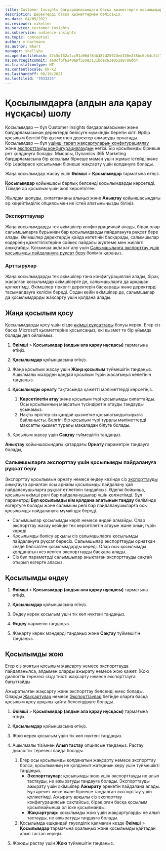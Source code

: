 ```yaml
---
title: Customer Insights бағдарламасындағы басқа қызметтерге қосылымдар.
description: Деректерді басқа қызметтермен бөлісіңіз.
ms.date: 04/09/2021
ms.reviewer: nikeller
ms.service: customer-insights
ms.subservice: audience-insights
ms.topic: conceptual
author: m-hartmann
ms.author: mhart
manager: shellyha
ms.openlocfilehash: 37c5d152a4cc91a90df8db387d25923ed150e238bc6b54c54f7bba59fbd48c82
ms.sourcegitcommit: aa0cfbf6240a9f560e3131bdec63e051a8786dd4
ms.translationtype: HT
ms.contentlocale: kk-KZ
ms.lasthandoff: 08/10/2021
ms.locfileid: "7033225"
---
```

# <a name="connections-preview-overview"></a>Қосылымдарға (алдын ала қарау нұсқасы) шолу

Қосылымдар — бұл Customer Insights бағдарламасымен және бағдарламасынан деректерді бөлісуге мүмкіндік беретін кілт. Әрбір қосылым белгілі бір қызметпен деректер алмасуды орнатады. Қосылымдар — бұл [үшінші тарап жақсартуларын конфигурациялау](enrichment-hub.md) және [экспорттауды конфигурациялаудың](export-destinations.md) негізі. Бір қосылымды бірнеше рет қолдануға болады. Мысалы, Dynamics 365 Marketing бағдарламасына бір қосылым бірнеше маман үшін жұмыс істейді және бір Leadspace қосылымын бірнеше жақсарту үшін қолдануға болады.

Жаңа қосылымдар жасау үшін **Әкімші** > **Қосылымдар** тармағына өтіңіз.

**Қосылымдар** қойыншасы барлық белсенді қосылымдарды көрсетеді. Тізімде әр қосылым үшін жол көрсетілген. 

Жылдам шолуды, сипаттаманы алыңыз және **Анықтау** қойыншасындағы әр кеңейтімділік опциясымен не істей алатыныңызды біліңіз.

### <a name="exports"></a>Экспорттаулар

Жаңа қосылымдарды тек әкімшілер конфигурациялай алады, бірақ олар салымшыларға бұрыннан бар қосылымдарды пайдалануға рұқсат бере алады. Әкімшілер деректердің қайда кететінін басқарады, салымшылар өздерінің қажеттіліктеріне сәйкес пайдалы жүктеме мен жиілікті анықтайды. Қосымша ақпарат алу үшін [Салымшыларға экспорттау үшін қосылымды пайдалануға рұқсат беру](#allow-contributors-to-use-a-connection-for-exports) бөлімін қараңыз.

### <a name="enrichments"></a>Арттырулар

Жаңа қосылымдарды тек әкімшілер ғана конфигурациялай алады, бірақ жасалған қосылымдар әкімшілерге де, салымшыларға да әрқашан қолжетімді. Әкімшілер тіркелгі деректерін басқарады және деректерді тасымалдауға келісім береді. Содан кейін әкімшілер де, салымшылар да қосылымдарды жақсарту үшін қолдана алады.

## <a name="add-a-new-connection"></a>Жаңа қосылым қосу

Қосылымдарды қосу үшін сізде [әкімші рұқсаттары](permissions.md) болуы керек. Егер сіз басқа Microsoft қызметтеріне қосылсаңыз, екі қызмет те бір ұйымда болады деп ойлаймыз.

1. **Әкімші** > **Қосылымдар (алдын ала қарау нұсқасы)** тармағына өтіңіз.

1. **Қосылымдар** қойыншасына өтіңіз.

1. Жаңа қосылым жасау үшін **Жаңа қосылым** түймешігін таңдаңыз. Ашылмалы мәзірден қандай қосылым түрін жасағыңыз келетінін таңдаңыз.

1. **Қосылымды орнату** тақтасында қажетті мәліметтерді көрсетіңіз. 
   1. **Көрсетілетін атау** және қосылым түрі қосылымды сипаттайды. Осы қосылымның мақсатын түсіндіретін атауды таңдауды ұсынамыз.
   1. Нақты өрістер сіз қандай қызметке қосылатындығыңызға байланысты. Белгілі бір қосылым түрі туралы мәліметтерді мақсатты қызмет туралы мақаладан білуге болады.

1. Қосылым жасау үшін **Сақтау** түймешігін таңдаңыз.

**Анықтау** қойыншасындағы қатардағы **Орнату** параметрін таңдауға болады,

### <a name="allow-contributors-to-use-a-connection-for-exports"></a>Салымшыларға экспорттау үшін қосылымды пайдалануға рұқсат беру

Экспорттау қосылымын орнату немесе өңдеу кезінде сіз [экспорттауды](export-destinations.md) анықтауға арналған осы арнайы қосылымды пайдалану қай пайдаланушыларға рұқсат етілетінін таңдайсыз. Әдепкі бойынша, қосылым әкімші рөлі бар пайдаланушылар үшін қолжетімді. Бұл параметрді **Бұл қосылымды кім қолдана алатынын таңдау** бөлімінде өзгертуге болады және салымшы рөлі бар пайдаланушыларға осы қосылымды пайдалануға мүмкіндік береді.

- Салымшылар қосылымды көріп немесе өңдей алмайды. Олар экспорттау жасау кезінде тек көрсетілетін атауын және оның түрін көреді.
- Қосылымды бөлісу арқылы сіз салымшыларға қосылымды пайдалануға рұқсат бересіз. Салымшылар экспорттауды орнатқан кезде бөлісілген қосылымдарды көреді. Олар осы қосылымды қолданатын кез келген экспорттауды басқара алады.
- Сіз бұл параметрді салымшылар анықтаған экспорттауды сақтай отырып өзгерте аласыз.

## <a name="edit-a-connection"></a>Қосылымды өңдеу

1. **Әкімші** > **Қосылымдар (алдын ала қарау нұсқасы)** тармағына өтіңіз.

1. **Қосылымдар** қойыншасына өтіңіз.

1. Өңдеу керек қосылым үшін тік көп нүктені таңдаңыз.

1. **Өңдеу** пәрменін таңдаңыз.

1. Жаңарту керек мәндерді таңдаңыз және **Сақтау** түймешігін таңдаңыз.

## <a name="remove-a-connection"></a>Қосылымды жою

Егер сіз жоятын қосылым жақсарту немесе экспорттауда пайдаланылса, алдымен оларды ажырату немесе жою қажет. Жою диалогтік терезесі сізді тиісті жақсарту немесе экспорттауға бағыттайды. 

Ажыратылған жақсарту және экспорттау белсенді емес болады. Оларды [Жақсартулар](enrichment-hub.md) немесе [Экспорттаулар](export-destinations.md) бетінде оларға басқа қосылым қосу арқылы қайта белсендіруге болады.

1. **Әкімші** > **Қосылымдар (алдын ала қарау нұсқасы)** тармағына өтіңіз.

1. **Қосылымдар** қойыншасына өтіңіз.

1. Жою керек қосылым үшін тік көп нүктені таңдаңыз.

1. Ашылмалы тізімнен **Алып тастау** опциясын таңдаңыз. Растау диалогтік терезесі пайда болады.

   1. Егер осы қосылымды қолданатын жақсарту немесе экспорттау болса, қосылымның не қолданып жатқанын көру үшін түймешікті таңдаңыз.
      - **Экспорттаулар:** қосылымды жою үшін экспорттауды не алып тастауды, не ажыратуды таңдауға болады. Экспорттауды ажырату үшін әкімшілер **Ажырату** әрекетін пайдалана алады. Бұл әрекет жеке және бірнеше таңдалған экспорттау үшін қолжетімді. Ажырату арқылы сіз экспорттау конфигурациясын сақтайсыз, бірақ оған басқа қосылым қосылмайынша ол іске қосылмайды.
      - **Жақсартулар:** қосылымды жою үшін жақсартуларды не алып тастауды, не ажыратуды таңдауға болады. 
   1. Қосылымда ешқандай тәуелділік қалмаған кезде **Әкімші** > **Қосылымдар** тармағына оралыңыз және қосылымды қайтадан алып тастап көріңіз.

1. Жоюды растау үшін **Жою** түймешігін таңдаңыз.

